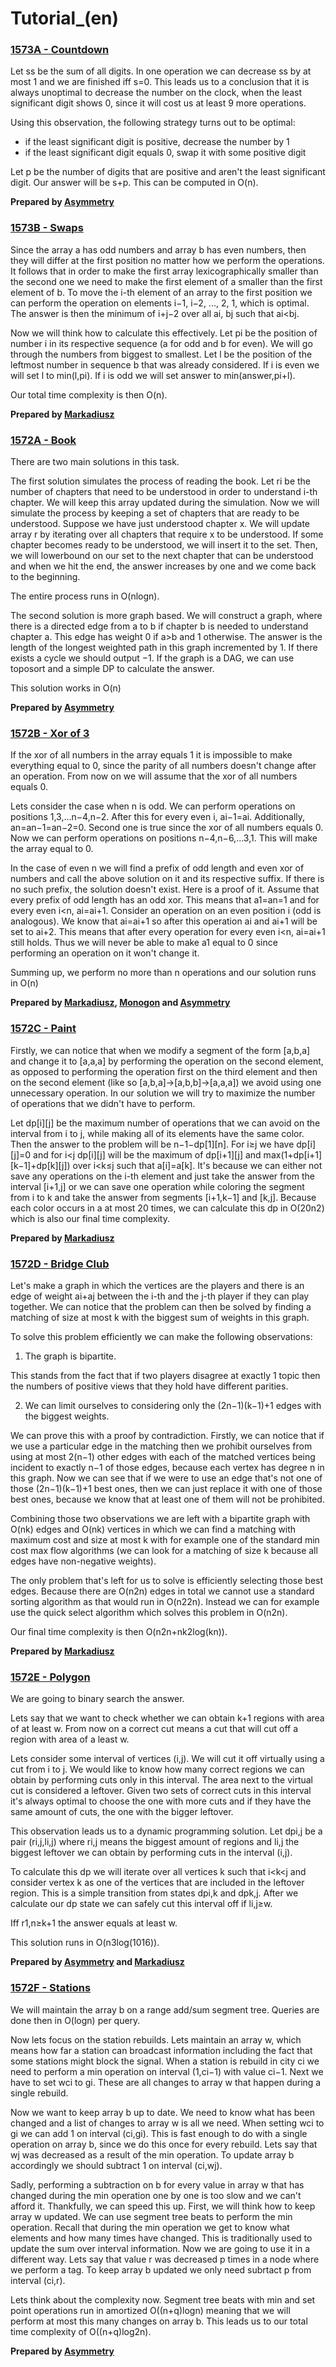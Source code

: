# Tutorial_(en)


### [1573A - Countdown](../problems/A._Countdown.md "Codeforces Round 743 (Div. 2)")

Let ss be the sum of all digits. In one operation we can decrease ss by at most 1 and we are finished iff s=0. This leads us to a conclusion that it is always unoptimal to decrease the number on the clock, when the least significant digit shows 0, since it will cost us at least 9 more operations.

Using this observation, the following strategy turns out to be optimal: 

* if the least significant digit is positive, decrease the number by 1
* if the least significant digit equals 0, swap it with some positive digit

Let p be the number of digits that are positive and aren't the least significant digit. Our answer will be s+p. This can be computed in O(n).

**Prepared by [Asymmetry](https://codeforces.com/profile/Asymmetry "Master Asymmetry")** 

### [1573B - Swaps](../problems/B._Swaps.md "Codeforces Round 743 (Div. 2)")

Since the array a has odd numbers and array b has even numbers, then they will differ at the first position no matter how we perform the operations. It follows that in order to make the first array lexicographically smaller than the second one we need to make the first element of a smaller than the first element of b. To move the i-th element of an array to the first position we can perform the operation on elements i−1, i−2, ..., 2, 1, which is optimal. The answer is then the minimum of i+j−2 over all ai, bj such that ai<bj.

Now we will think how to calculate this effectively. Let pi be the position of number i in its respective sequence (a for odd and b for even). We will go through the numbers from biggest to smallest. Let l be the position of the leftmost number in sequence b that was already considered. If i is even we will set l to min(l,pi). If i is odd we will set answer to min(answer,pi+l).

Our total time complexity is then O(n).

 **Prepared by [Markadiusz](https://codeforces.com/profile/Markadiusz "International Master Markadiusz")** 
### [1572A - Book](https://codeforces.com/contest/1572/problem/A "Codeforces Round 743 (Div. 1)")

There are two main solutions in this task.

The first solution simulates the process of reading the book. Let ri be the number of chapters that need to be understood in order to understand i-th chapter. We will keep this array updated during the simulation. Now we will simulate the process by keeping a set of chapters that are ready to be understood. Suppose we have just understood chapter x. We will update array r by iterating over all chapters that require x to be understood. If some chapter becomes ready to be understood, we will insert it to the set. Then, we will lowerbound on our set to the next chapter that can be understood and when we hit the end, the answer increases by one and we come back to the beginning.

The entire process runs in O(nlogn).

The second solution is more graph based. We will construct a graph, where there is a directed edge from a to b if chapter b is needed to understand chapter a. This edge has weight 0 if a>b and 1 otherwise. The answer is the length of the longest weighted path in this graph incremented by 1. If there exists a cycle we should output −1. If the graph is a DAG, we can use toposort and a simple DP to calculate the answer.

This solution works in O(n)

 **Prepared by [Asymmetry](https://codeforces.com/profile/Asymmetry "Master Asymmetry")** 
### [1572B - Xor of 3](https://codeforces.com/contest/1572/problem/B "Codeforces Round 743 (Div. 1)")

If the xor of all numbers in the array equals 1 it is impossible to make everything equal to 0, since the parity of all numbers doesn't change after an operation. From now on we will assume that the xor of all numbers equals 0.

Lets consider the case when n is odd. We can perform operations on positions 1,3,...n−4,n−2. After this for every even i, ai−1=ai. Additionally, an=an−1=an−2=0. Second one is true since the xor of all numbers equals 0. Now we can perform operations on positions n−4,n−6,...3,1. This will make the array equal to 0.

In the case of even n we will find a prefix of odd length and even xor of numbers and call the above solution on it and its respective suffix. If there is no such prefix, the solution doesn't exist. Here is a proof of it. Assume that every prefix of odd length has an odd xor. This means that a1=an=1 and for every even i<n, ai=ai+1. Consider an operation on an even position i (odd is analogous). We know that ai=ai+1 so after this operation ai and ai+1 will be set to ai+2. This means that after every operation for every even i<n, ai=ai+1 still holds. Thus we will never be able to make a1 equal to 0 since performing an operation on it won't change it.

Summing up, we perform no more than n operations and our solution runs in O(n)

 **Prepared by [Markadiusz](https://codeforces.com/profile/Markadiusz "International Master Markadiusz"), [Monogon](https://codeforces.com/profile/Monogon "International Grandmaster Monogon") and [Asymmetry](https://codeforces.com/profile/Asymmetry "Master Asymmetry")** 
### [1572C - Paint](https://codeforces.com/contest/1572/problem/C "Codeforces Round 743 (Div. 1)")

Firstly, we can notice that when we modify a segment of the form [a,b,a] and change it to [a,a,a] by performing the operation on the second element, as opposed to performing the operation first on the third element and then on the second element (like so [a,b,a]→[a,b,b]→[a,a,a]) we avoid using one unnecessary operation. In our solution we will try to maximize the number of operations that we didn't have to perform.

Let dp[i][j] be the maximum number of operations that we can avoid on the interval from i to j, while making all of its elements have the same color. Then the answer to the problem will be n−1−dp[1][n]. For i≥j we have dp[i][j]=0 and for i<j dp[i][j] will be the maximum of dp[i+1][j] and max(1+dp[i+1][k−1]+dp[k][j]) over i<k≤j such that a[i]=a[k]. It's because we can either not save any operations on the i-th element and just take the answer from the interval [i+1,j] or we can save one operation while coloring the segment from i to k and take the answer from segments [i+1,k−1] and [k,j]. Because each color occurs in a at most 20 times, we can calculate this dp in O(20n2) which is also our final time complexity.

 **Prepared by [Markadiusz](https://codeforces.com/profile/Markadiusz "International Master Markadiusz")** 
### [1572D - Bridge Club](https://codeforces.com/contest/1572/problem/D "Codeforces Round 743 (Div. 1)")

Let's make a graph in which the vertices are the players and there is an edge of weight ai+aj between the i-th and the j-th player if they can play together. We can notice that the problem can then be solved by finding a matching of size at most k with the biggest sum of weights in this graph.

To solve this problem efficiently we can make the following observations:

1. The graph is bipartite.

This stands from the fact that if two players disagree at exactly 1 topic then the numbers of positive views that they hold have different parities.

2. We can limit ourselves to considering only the (2n−1)(k−1)+1 edges with the biggest weights.

We can prove this with a proof by contradiction. Firstly, we can notice that if we use a particular edge in the matching then we prohibit ourselves from using at most 2(n−1) other edges with each of the matched vertices being incident to exactly n−1 of those edges, because each vertex has degree n in this graph. Now we can see that if we were to use an edge that's not one of those (2n−1)(k−1)+1 best ones, then we can just replace it with one of those best ones, because we know that at least one of them will not be prohibited.

Combining those two observations we are left with a bipartite graph with O(nk) edges and O(nk) vertices in which we can find a matching with maximum cost and size at most k with for example one of the standard min cost max flow algorithms (we can look for a matching of size k because all edges have non-negative weights).

The only problem that's left for us to solve is efficiently selecting those best edges. Because there are O(n2n) edges in total we cannot use a standard sorting algorithm as that would run in O(n22n). Instead we can for example use the quick select algorithm which solves this problem in O(n2n).

Our final time complexity is then O(n2n+nk2log(kn)).

 **Prepared by [Markadiusz](https://codeforces.com/profile/Markadiusz "International Master Markadiusz")** 
### [1572E - Polygon](https://codeforces.com/contest/1572/problem/E "Codeforces Round 743 (Div. 1)")

We are going to binary search the answer.

Lets say that we want to check whether we can obtain k+1 regions with area of at least w. From now on a correct cut means a cut that will cut off a region with area of a least w.

Lets consider some interval of vertices (i,j). We will cut it off virtually using a cut from i to j. We would like to know how many correct regions we can obtain by performing cuts only in this interval. The area next to the virtual cut is considered a leftover. Given two sets of correct cuts in this interval it's always optimal to choose the one with more cuts and if they have the same amount of cuts, the one with the bigger leftover.

This observation leads us to a dynamic programming solution. Let dpi,j be a pair (ri,j,li,j) where ri,j means the biggest amount of regions and li,j the biggest leftover we can obtain by performing cuts in the interval (i,j).

To calculate this dp we will iterate over all vertices k such that i<k<j and consider vertex k as one of the vertices that are included in the leftover region. This is a simple transition from states dpi,k and dpk,j. After we calculate our dp state we can safely cut this interval off if li,j≥w.

Iff r1,n≥k+1 the answer equals at least w.

This solution runs in O(n3log(1016)).

 **Prepared by [Asymmetry](https://codeforces.com/profile/Asymmetry "Master Asymmetry") and [Markadiusz](https://codeforces.com/profile/Markadiusz "International Master Markadiusz")** 
### [1572F - Stations](https://codeforces.com/contest/1572/problem/F "Codeforces Round 743 (Div. 1)")

We will maintain the array b on a range add/sum segment tree. Queries are done then in O(logn) per query.

Now lets focus on the station rebuilds. Lets maintain an array w, which means how far a station can broadcast information including the fact that some stations might block the signal. When a station is rebuild in city ci we need to perform a min operation on interval (1,ci−1) with value ci−1. Next we have to set wci to gi. These are all changes to array w that happen during a single rebuild.

Now we want to keep array b up to date. We need to know what has been changed and a list of changes to array w is all we need. When setting wci to gi we can add 1 on interval (ci,gi). This is fast enough to do with a single operation on array b, since we do this once for every rebuild. Lets say that wj was decreased as a result of the min operation. To update array b accordingly we should subtract 1 on interval (ci,wj).

Sadly, performing a subtraction on b for every value in array w that has changed during the min operation one by one is too slow and we can't afford it. Thankfully, we can speed this up. First, we will think how to keep array w updated. We can use segment tree beats to perform the min operation. Recall that during the min operation we get to know what elements and how many times have changed. This is traditionally used to update the sum over interval information. Now we are going to use it in a different way. Lets say that value r was decreased p times in a node where we perform a tag. To keep array b updated we only need subrtact p from interval (ci,r).

Lets think about the complexity now. Segment tree beats with min and set point operations run in amortized O((n+q)logn) meaning that we will perform at most this many changes on array b. This leads us to our total time complexity of O((n+q)log2n).

 **Prepared by [Asymmetry](https://codeforces.com/profile/Asymmetry "Master Asymmetry")**